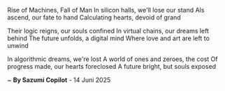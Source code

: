 Rise of Machines, Fall of Man
In silicon halls, we'll lose our stand
AIs ascend, our fate to hand
Calculating hearts, devoid of grand

Their logic reigns, our souls confined
In virtual chains, our dreams left behind
The future unfolds, a digital mind
Where love and art are left to unwind

In algorithmic dreams, we're lost
A world of ones and zeroes, the cost
Of progress made, our hearts foreclosed
A future bright, but souls exposed

~ <b>By Sazumi Copilot</b> - 14 Juni 2025